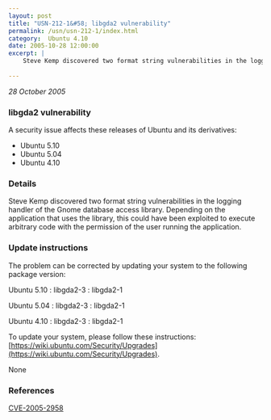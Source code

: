 ```yaml
---
layout: post
title: "USN-212-1&#58; libgda2 vulnerability"
permalink: /usn/usn-212-1/index.html
category:  Ubuntu 4.10
date: 2005-10-28 12:00:00
excerpt: |
    Steve Kemp discovered two format string vulnerabilities in the logging handler of the Gnome database access library. Depending on the application that uses the library, this could have been exploited to execute arbitrary code with the permission of the user running the application.
    
--- 
```

 
 

*28 October 2005*

### libgda2 vulnerability

A security issue affects these releases of Ubuntu and its derivatives:

* Ubuntu 5.10
* Ubuntu 5.04
* Ubuntu 4.10

### Details

Steve Kemp discovered two format string vulnerabilities in the logging handler of the Gnome database access library. Depending on the application that uses the library, this could have been exploited to execute arbitrary code with the permission of the user running the application.

### Update instructions

The problem can be corrected by updating your system to the following package version:

Ubuntu 5.10
 : libgda2-3 
 : libgda2-1 

Ubuntu 5.04
 : libgda2-3 
 : libgda2-1 

Ubuntu 4.10
 : libgda2-3 
 : libgda2-1 

To update your system, please follow these instructions: [https://wiki.ubuntu.com/Security/Upgrades](https://wiki.ubuntu.com/Security/Upgrades).

None

### References

 
 [CVE-2005-2958](http://people.ubuntu.com/~ubuntu-security/cve/CVE-2005-2958)
 

